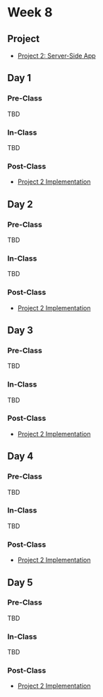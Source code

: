 # Week 8

## Project

* [Project 2: Server-Side App](../../projects/project-2-server-side-app.md)

## Day 1

### Pre-Class

TBD

### In-Class

TBD

### Post-Class

* [Project 2 Implementation](../../projects/project-2-server-side-app.md#recommended-order-of-implementation)

## Day 2

### Pre-Class

TBD

### In-Class

TBD

### Post-Class

* [Project 2 Implementation](../../projects/project-2-server-side-app.md#recommended-order-of-implementation)

## Day 3

### Pre-Class

TBD

### In-Class

TBD

### Post-Class

* [Project 2 Implementation](../../projects/project-2-server-side-app.md#recommended-order-of-implementation)

## Day 4

### Pre-Class

TBD

### In-Class

TBD

### Post-Class

* [Project 2 Implementation](../../projects/project-2-server-side-app.md#recommended-order-of-implementation)

## Day 5

### Pre-Class

TBD

### In-Class

TBD

### Post-Class

* [Project 2 Implementation](../../projects/project-2-server-side-app.md#recommended-order-of-implementation)

